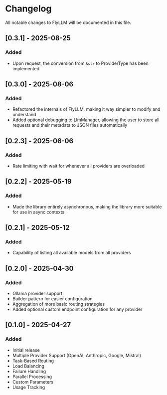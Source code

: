 # Changelog

All notable changes to FlyLLM will be documented in this file.

## [0.3.1] - 2025-08-25
### Added
- Upon request, the conversion from `&str` to ProviderType has been implemented 

## [0.3.0] - 2025-08-06
### Added
- Refactored the internals of FlyLLM, making it way simpler to modify and understand
- Added optional debugging to LlmManager, allowing the user to store all requests and their metadata to JSON files automatically

## [0.2.3] - 2025-06-06
### Added
- Rate limiting with wait for whenever all providers are overloaded

## [0.2.2] - 2025-05-19
### Added
- Made the library entirely asynchronous, making the library more suitable for use in async contexts

## [0.2.1] - 2025-05-12
### Added
- Capability of listing all available models from all providers

## [0.2.0] - 2025-04-30
### Added
- Ollama provider support
- Builder pattern for easier configuration
- Aggregation of more basic routing strategies
- Added optional custom endpoint configuration for any provider

## [0.1.0] - 2025-04-27
### Added
- Initial release
- Multiple Provider Support (OpenAI, Anthropic, Google, Mistral)
- Task-Based Routing
- Load Balancing
- Failure Handling
- Parallel Processing
- Custom Parameters
- Usage Tracking